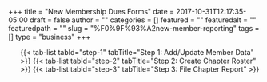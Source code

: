 +++
title = "New Membership Dues Forms"
date = 2017-10-31T12:17:35-05:00
draft = false
author = ""
categories = []
featured = ""
featuredalt = ""
featuredpath = ""
slug = "%F0%9F%93%A2new-member-reporting"
tags = []
type = "business"
+++

<div id="tabs">
  <ul>
	{{< tab-list tabId="step-1" tabTitle="Step 1: Add/Update Member Data" >}}
	{{< tab-list tabId="step-2" tabTitle="Step 2: Create Chapter Roster" >}}
	{{< tab-list tabId="step-3" tabTitle="Step 3: File Chapter Report" >}}
  </ul>
</div>